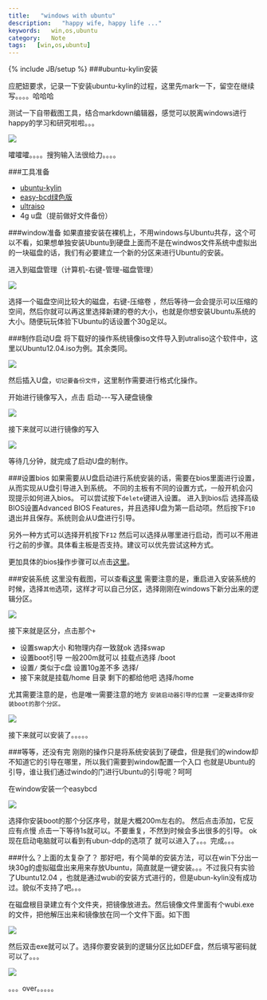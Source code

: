 ```yaml
---
title:   "windows with ubuntu"
description:   "happy wife, happy life ..."
keywords:   win,os,ubuntu
category:   Note
tags:   [win,os,ubuntu] 
---
```



{% include JB/setup %}
###ubuntu-kylin安装

应肥妞要求，记录一下安装ubuntu-kylin的过程，这里先mark一下，留空在继续写。。。。哈哈哈

测试一下自带截图工具，结合markdown编辑器，感觉可以脱离windows进行happy的学习和研究啦啦。。。


![](http://needpp.qiniudn.com/2014/12/28/0667297a-8e61-11e4-a385-f23c9156bf7b.png)



嚯嚯嚯。。。。搜狗输入法很给力。。。。

###工具准备
- [ubuntu-kylin ](http://pan.baidu.com/s/1c09zUt6)
- [easy-bcd绿色版](http://pan.baidu.com/s/1gdgT811)
- [ultraiso](http://pan.baidu.com/s/1c01YxGG)
- 4g u盘（提前做好文件备份）

###window准备
如果直接安装在裸机上，不用windows与Ubuntu共存，这个可以不看，如果想单独安装Ubuntu到硬盘上面而不是在windwos文件系统中虚拟出的一块磁盘的话，我们有必要建立一个新的分区来进行Ubuntu的安装。

进入到磁盘管理（计算机-右键-管理-磁盘管理）

![](http://needpp.qiniudn.com/2014/12/28/0fdbc9ac-8e61-11e4-a385-f23c9156bf7b.png)

选择一个磁盘空间比较大的磁盘，右键-压缩卷 ，然后等待一会会提示可以压缩的空间，然后你就可以再这里选择新建的卷的大小，也就是你想安装Ubuntu系统的大小。随便玩玩体验下Ubuntu的话设置个30g足以。

###制作启动U盘
将下载好的操作系统镜像iso文件导入到utraliso这个软件中，这里以Ubuntu12.04.iso为例。其余类同。

![](http://needpp.qiniudn.com/2014/12/28/1c782142-8e61-11e4-a385-f23c9156bf7b.png)


然后插入U盘，`切记要备份文件`，这里制作需要进行格式化操作。

开始进行镜像写入，点击 启动---写入硬盘镜像

![](http://needpp.qiniudn.com/2014/12/28/11b8d0da-8e61-11e4-a385-f23c9156bf7b.png)

接下来就可以进行镜像的写入


![](http://needpp.qiniudn.com/2014/12/28/158aadb4-8e61-11e4-a385-f23c9156bf7b.png)


等待几分钟，就完成了启动U盘的制作。

###设置bios
如果需要从U盘启动进行系统安装的话，需要在bios里面进行设置，从而实现从U盘引导进入到系统。
不同的主板有不同的设置方式，一般开机会闪现提示如何进入bios。
可以尝试按下`delete`键进入设置。
进入到bios后 选择高级BIOS设置Advanced BIOS Features，并且选择U盘为第一启动项。然后按下`F10` 退出并且保存。系统则会从U盘进行引导。

另外一种方式可以选择开机按下`F12` 然后可以选择从哪里进行启动，而可以不用进行之前的步骤。具体看主板是否支持。建议可以优先尝试这种方式。

更加具体的bios操作步骤可以点击[这里](http://jingyan.baidu.com/article/295430f10f4acb0c7e00501b.html)。



###安装系统
这里没有截图，可以查看[这里](http://jingyan.baidu.com/article/76a7e409bea83efc3b6e1507.html) 需要注意的是，重启进入安装系统的时候，选择`其他`选项，这样才可以自己分区，选择刚刚在windows下新分出来的逻辑分区。

![](http://needpp.qiniudn.com/2014/12/28/185d8a02-8e61-11e4-a385-f23c9156bf7b.png)

接下来就是区分，点击那个`+`
- 设置swap大小 和物理内存一致就ok    选择swap
- 设置boot引导 一般200m就可以 挂载点选择 /boot
- 设置`/` 类似于c盘 设置10g差不多    选择/
- 接下来就是挂载/home 目录 剩下的都给他吧   选择/home

尤其需要注意的是，也是唯一需要注意的地方
`安装启动器引导的位置 一定要选择你安装boot的那个分区。`

![](http://needpp.qiniudn.com/2014/12/28/122ecd1c-8e61-11e4-a385-f23c9156bf7b.png)


接下来就可以安装了。。。。。

###等等，还没有完
刚刚的操作只是将系统安装到了硬盘，但是我们的window却不知道它的引导在哪里，所以我们需要到window配置一个入口 也就是Ubuntu的引导，谁让我们通过windo的门进行Ubuntu的引导呢？呵呵

在window安装一个easybcd

![](http://needpp.qiniudn.com/2014/12/28/10fcc8a4-8e61-11e4-a385-f23c9156bf7b.png)

选择你安装boot的那个分区序号，就是大概200m左右的。
然后点击添加，它反应有点慢 点击一下等待1s就可以。不要重复，不然到时候会多出很多的引导。
ok现在启动电脑就可以看到有ubun-ddp的选项了  就可以进入了。。。完成。。。




###什么？上面的太复杂了？
那好吧，有个简单的安装方法，可以在win下分出一块30g的虚拟磁盘出来用来存放Ubuntu，简直就是一键安装。。。不过我只有实验了Ubuntu12.04 ，也就是通过wubi的安装方式进行的，但是ubun-kylin没有成功过。貌似不支持了吧。。。

在磁盘根目录建立有个文件夹，把镜像放进去。然后镜像文件里面有个wubi.exe 的文件，把他解压出来和镜像放在同一个文件下面。如下图

![](http://needpp.qiniudn.com/2014/12/28/130b94fe-8e61-11e4-a385-f23c9156bf7b.png)


然后双击exe就可以了。选择你要安装到的逻辑分区比如DEF盘，然后填写密码就可以了。。。

![](http://needpp.qiniudn.com/2014/12/28/150e85cc-8e61-11e4-a385-f23c9156bf7b.png)


。。。over。。。。。



